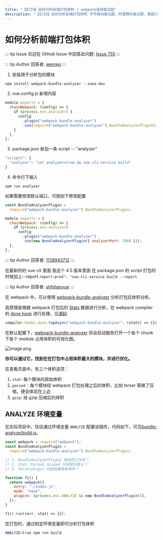 ```yaml
---
title: "【Q729】如何分析前端打包体积 | webpack高频面试题"
description: "【Q729】如何分析前端打包体积 字节跳动面试题、阿里腾讯面试题、美团小米面试题。"
---
```


# 如何分析前端打包体积

::: tip Issue
欢迎在 Gtihub Issue 中回答此问题: [Issue 755](https://github.com/shfshanyue/Daily-Question/issues/755)
:::

::: tip Author
回答者: [wenreq](https://github.com/wenreq)
:::

1. 安装用于分析包的模块

```shell
npm install webpack-bundle-analyzer --save-dev
```

2. vue.config.js 新增内容

```js
module.exports = {
  chainWebpack: (config) => {
    if (process.env.analyzer) {
      config
        .plugin("webpack-bundle-analyzer")
        .use(require("webpack-bundle-analyzer").BundleAnalyzerPlugin);
    }
  },
};
```

3. package.json 新加一条 script -- "analyzer"

```js
"scripts": {
  "analyzer": "set analyzer=true && vue-cli-service build"
}
```

4. 命令行下输入

```shell
npm run analyzer
```

如果需要修改默认端口，可按如下修改配置

```js
const BundleAnalyzerPlugin =
  require("webpack-bundle-analyzer").BundleAnalyzerPlugin;

module.exports = {
  chainWebpack: (config) => {
    if (process.env.analyzer)
      config
        .plugin("webpack-bundle-analyzer")
        .use(new BundleAnalyzerPlugin({ analyzerPort: 7888 }));
  },
};
```

::: tip Author
回答者: [1138943712](https://github.com/1138943712)
:::

在最新的的 vue-cli 里面 我这个 4.5 版本里面
在 package.json 的 script 打包的时候加上--report
`report:prod": "vue-cli-service build --report`

::: tip Author
回答者: [shfshanyue](https://github.com/shfshanyue)
:::

在 webpack 中，可以使用 [webpack-bundle-analyzer](https://github.com/webpack-contrib/webpack-bundle-analyzer) 分析打包后体积分析。

其原理是根据 webpack 打包后的 [Stats](https://webpack.js.org/api/stats/#root) 数据进行分析，在 webpack compiler 的 [done hook](https://webpack.js.org/api/compiler-hooks/#done) 进行处理，见[源码](https://github.com/webpack-contrib/webpack-bundle-analyzer/blob/master/src/BundleAnalyzerPlugin.js#L75)

```js
compiler.hooks.done.tapAsync("webpack-bundle-analyzer", (stats) => {});
```

在默认配置下，[webpack-bundle-analyzer](https://github.com/webpack-contrib/webpack-bundle-analyzer) 将会启动服务打开一个各个 chunk 下各个 module 占用体积的可视化图。

![image.png](https://p9-juejin.byteimg.com/tos-cn-i-k3u1fbpfcp/538692bbcc8d485b893ebeac02cc90a5~tplv-k3u1fbpfcp-watermark.image?)

**你可以通过它，找到在在打包中占用体积最大的模块，并进行优化。**

在查看页面中，有三个体积选项：

1. `stat`: 每个模块的原始体积
2. `parsed `: 每个模块经 webpack 打包处理之后的体积，比如 terser 等做了压缩，便会体现在上边
3. `gzip`: 经 gzip 压缩后的体积

## ANALYZE 环境变量

在实际项目中，往往通过环境变量 `ANALYZE` 配置该插件，代码如下，可见[bundle-analyze/build.js](https://github.com/shfshanyue/node-examples/blob/master/engineering/webpack/bundle-analyzer/build.js)。

```js
const webpack = require("webpack");
const BundleAnalyzerPlugin =
  require("webpack-bundle-analyzer").BundleAnalyzerPlugin;

// 1. BundleAnalyzerPlugin 是如何工作的？
// 2. Stat、Parsed、Gziped 分别是何意义？
// 3. terserplugin 对此结果有影响吗？

function f1() {
  return webpack({
    entry: "./index.js",
    mode: "none",
    plugins: [process.env.ANALYZE && new BundleAnalyzerPlugin()],
  });
}

f1().run((err, stat) => {});
```

在打包时，通过制定环境变量即可分析打包体积

```bash
ANALYZE=true npm run build
```

